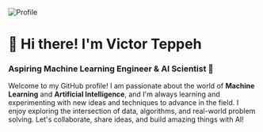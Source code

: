 ![Profile](https://github.com/user-attachments/assets/8af179b7-30b6-47a9-99ee-359f6bf4a508)
# 👋 Hi there! I'm Victor Teppeh


### Aspiring Machine Learning Engineer & AI Scientist 🤖 

Welcome to my GitHub profile! I am passionate about the world of **Machine Learning** and **Artificial Intelligence**, and I'm always learning and experimenting with new ideas and techniques to advance in the field. I enjoy exploring the intersection of data, algorithms, and real-world problem solving.
Let's collaborate, share ideas, and build amazing things with AI! 
